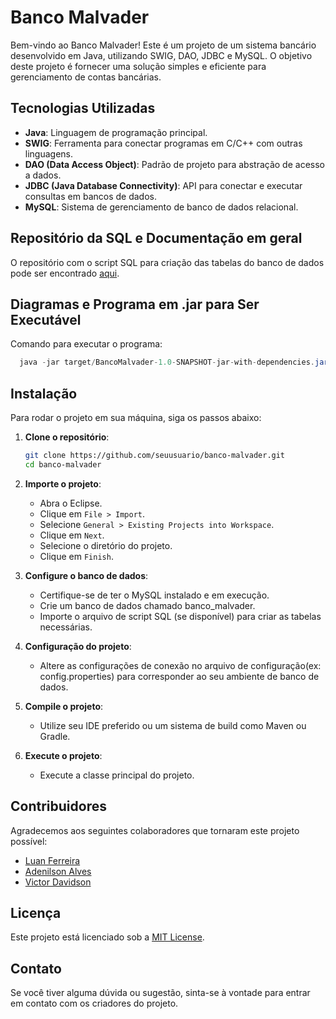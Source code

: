 # Banco Malvader

Bem-vindo ao Banco Malvader! Este é um projeto de um sistema bancário desenvolvido em Java, utilizando SWIG, DAO, JDBC e MySQL. O objetivo deste projeto é fornecer uma solução simples e eficiente para gerenciamento de contas bancárias.

## Tecnologias Utilizadas

- **Java**: Linguagem de programação principal.
- **SWIG**: Ferramenta para conectar programas em C/C++ com outras linguagens.
- **DAO (Data Access Object)**: Padrão de projeto para abstração de acesso a dados.
- **JDBC (Java Database Connectivity)**: API para conectar e executar consultas em bancos de dados.
- **MySQL**: Sistema de gerenciamento de banco de dados relacional.


## Repositório da SQL e Documentação em geral

O repositório com o script SQL para criação das tabelas do banco de dados pode ser encontrado [aqui](https://drive.google.com/drive/folders/1FvwPfoxxFtZUYC104MAScFR-12V0k3Ph?usp=sharing).

## Diagramas e Programa em .jar para Ser Executável

Comando para executar o programa: 
 ```java
   java -jar target/BancoMalvader-1.0-SNAPSHOT-jar-with-dependencies.jar
 ```  

## Instalação

Para rodar o projeto em sua máquina, siga os passos abaixo:

1. **Clone o repositório**:
   ```bash
   git clone https://github.com/seuusuario/banco-malvader.git
   cd banco-malvader
   ```
2. **Importe o projeto**:
    - Abra o Eclipse.
    - Clique em `File > Import`.
    - Selecione `General > Existing Projects into Workspace`.
    - Clique em `Next`.
    - Selecione o diretório do projeto.
    - Clique em `Finish`.

3. **Configure o banco de dados**:
    - Certifique-se de ter o MySQL instalado e em execução.
    - Crie um banco de dados chamado banco_malvader.
    - Importe o arquivo de script SQL (se disponível) para criar as tabelas necessárias.

4. **Configuração do projeto**:
    - Altere as configurações de conexão no arquivo de configuração(ex: config.properties) para corresponder ao seu ambiente de banco de dados.

5. **Compile o projeto**:
    - Utilize seu IDE preferido ou um sistema de build como Maven ou Gradle.
6. **Execute o projeto**:
    - Execute a classe principal do projeto.

## Contribuidores

Agradecemos aos seguintes colaboradores que tornaram este projeto possível:

- [Luan Ferreira](https://github.com/luanferreiradev)
- [Adenilson Alves](https://github.com/eng-adenilson)
- [Victor Davidson](https://github.com/vctrdavidsom)

## Licença

Este projeto está licenciado sob a [MIT License](/LICENSE).

## Contato

Se você tiver alguma dúvida ou sugestão, sinta-se à vontade para entrar em contato com os criadores do projeto.
